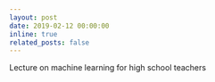 ```yaml
---
layout: post
date: 2019-02-12 00:00:00
inline: true
related_posts: false
---
```


Lecture on machine learning for high school teachers
